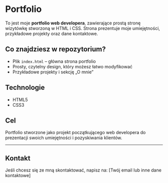 # Portfolio

To jest moje **portfolio web developera**, zawierające prostą stronę wizytówkę stworzoną w HTML i CSS. Strona prezentuje moje umiejętności, przykładowe projekty oraz dane kontaktowe.

## Co znajdziesz w repozytorium?

- Plik `index.html` – główna strona portfolio  
- Prosty, czytelny design, który możesz łatwo modyfikować  
- Przykładowe projekty i sekcję „O mnie”

## Technologie

- HTML5  
- CSS3  

## Cel

Portfolio stworzone jako projekt początkującego web developera do prezentacji swoich umiejętności i pozyskiwania klientów.

---

## Kontakt

Jeśli chcesz się ze mną skontaktować, napisz na: [Twój email lub inne dane kontaktowe]
